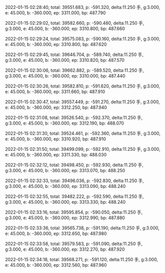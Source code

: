 2022-01-15 02:28:40, total: 39551.683, p: -591.320, delta:11.250 手, g:3.000, e: 45.000, b: -360.000, ep: 3311.000, bp: 487.790

2022-01-15 02:29:02, total: 39582.660, p: -590.480, delta:11.250 手, g:3.000, e: 45.000, b: -360.000, ep: 3310.800, bp: 487.660

2022-01-15 02:29:24, total: 39575.083, p: -590.160, delta:11.250 手, g:3.000, e: 45.000, b: -360.000, ep: 3310.800, bp: 487.620

2022-01-15 02:29:45, total: 39646.704, p: -589.740, delta:11.250 手, g:3.000, e: 45.000, b: -360.000, ep: 3310.820, bp: 487.570

2022-01-15 02:30:06, total: 39662.882, p: -589.520, delta:11.250 手, g:3.000, e: 45.000, b: -360.000, ep: 3310.000, bp: 487.440

2022-01-15 02:30:26, total: 39582.810, p: -591.620, delta:11.250 手, g:3.000, e: 45.000, b: -360.000, ep: 3311.660, bp: 487.910

2022-01-15 02:30:47, total: 39557.449, p: -591.270, delta:11.250 手, g:3.000, e: 45.000, b: -360.000, ep: 3312.250, bp: 487.940

2022-01-15 02:31:08, total: 39526.540, p: -592.370, delta:11.250 手, g:3.000, e: 45.000, b: -360.000, ep: 3312.190, bp: 488.070

2022-01-15 02:31:30, total: 39524.461, p: -592.360, delta:11.250 手, g:3.000, e: 45.000, b: -360.000, ep: 3310.920, bp: 487.910

2022-01-15 02:31:50, total: 39499.099, p: -592.910, delta:11.250 手, g:3.000, e: 45.000, b: -360.000, ep: 3311.330, bp: 488.030

2022-01-15 02:32:12, total: 39498.450, p: -592.930, delta:11.250 手, g:3.000, e: 45.000, b: -360.000, ep: 3313.070, bp: 488.250

2022-01-15 02:32:33, total: 39496.036, p: -592.830, delta:11.250 手, g:3.000, e: 45.000, b: -360.000, ep: 3313.090, bp: 488.240

2022-01-15 02:32:55, total: 39482.222, p: -592.590, delta:11.250 手, g:3.000, e: 45.000, b: -360.000, ep: 3313.330, bp: 488.240

2022-01-15 02:33:16, total: 39595.854, p: -590.050, delta:11.250 手, g:3.000, e: 45.000, b: -360.000, ep: 3312.990, bp: 487.880

2022-01-15 02:33:36, total: 39565.738, p: -591.190, delta:11.250 手, g:3.000, e: 45.000, b: -360.000, ep: 3312.650, bp: 487.980

2022-01-15 02:33:58, total: 39579.583, p: -591.090, delta:11.250 手, g:3.000, e: 45.000, b: -360.000, ep: 3312.270, bp: 487.920

2022-01-15 02:34:18, total: 39568.271, p: -591.120, delta:11.250 手, g:3.000, e: 45.000, b: -360.000, ep: 3312.560, bp: 487.960